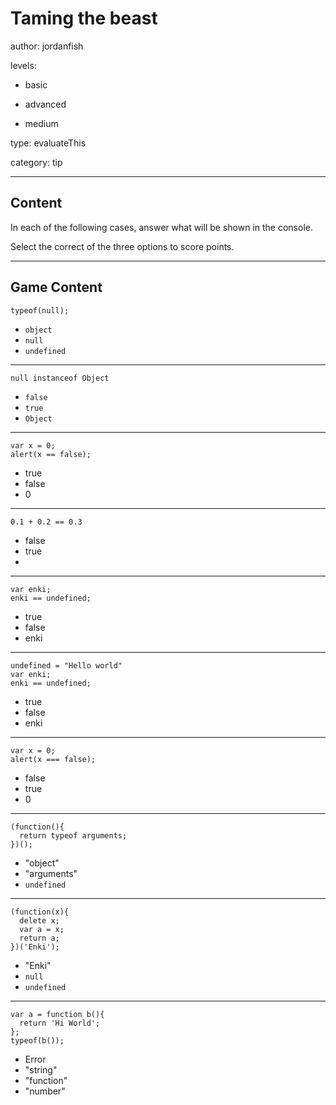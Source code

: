 # Taming the beast
author: jordanfish

levels:

  - basic

  - advanced

  - medium

type: evaluateThis

category: tip

---
## Content

In each of the following cases, answer what will be shown in the console.

Select the correct of the three options to score points.

---
## Game Content

```
typeof(null);
```
* `object`
* `null`
* `undefined`
---
```
null instanceof Object
```
* `false`
* `true`
* `Object`
---
```
var x = 0;
alert(x == false);
```
* true
* false
* 0
---
```
0.1 + 0.2 == 0.3

```
* false
* true
* 
---
```
var enki;
enki == undefined;
```
* true
* false
* enki
---
```
undefined = "Hello world"
var enki;
enki == undefined;
```
* true
* false
* enki
---
```
var x = 0;
alert(x === false);
```
* false
* true
* 0
---
```
(function(){
  return typeof arguments;
})();
```
* "object"
* "arguments"
* `undefined`
---
```
(function(x){
  delete x;
  var a = x;
  return a;
})('Enki');
```
* "Enki"
* `null`
* `undefined`
---
```
var a = function b(){ 
  return 'Hi World'; 
};
typeof(b());
```
* Error
* "string"
* "function"
* "number"